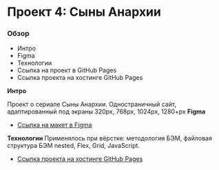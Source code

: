 # Проект 4: Сыны Анархии

### Обзор
* Интро
* Figma
* Технологии
* Ссылка на проект в GitHub Pages 
* Ссылка проекта на хостинге GitHub Pages

**Интро**

Проект о сериале Сыны Анархии.
Одностраничный сайт, адаптированный под экраны 320рх, 768рх, 1024рх, 1280+рх
**Figma**

* [Ссылка на макет в Figma](https://www.figma.com/file/2cn9N9jSkmxD84oJik7xL7/JavaScript.-Sprint-4?node-id=0%3A1)

**Технологии**
Применялось при вёрстке: методология БЭМ, файловая структура БЭМ nested, Flex, Grid, JavaScript.

* [Ссылка проекта на хостинге GitHub Pages](https://stan-mur.github.io/mesto/)

